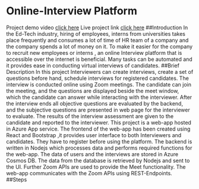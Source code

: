 # Online-Interview Platform

Project demo video [click here]()
Live project link [click here](https://onview.azurewebsites.net/)
 ##Introduction
 In the Ed-Tech industry, hiring of employees, interns from universities takes place frequently and consumes a lot of time of HR team of a company and the company spends a lot of money on it. To make it easier for the company to recruit new employees or interns , an online Interview platform that is accessible over the internet is beneficial. Many tasks can be automated and it provides ease in conducting virtual interviews of candidates.
 ##Brief Description
 In this project Interviewers can create interviews, create a set of questions before hand, schedule interviews for registered candidates. The interview is conducted online using Zoom meetings. The candidate can join the meeting, and the questions are displayed beside the meet window, which the candidate can answer while interacting with the interviewer. After the interview ends all objective questions are evaluated by the backend, and the subjective questions are presented in web page for the interviewer to evaluate. The results of the interview assessment are given to the candidate and reported to the interviewer. This project is a web-app hosted in Azure App service. The frontend of the web-app has been created using React and Bootstrap ,it provides user interface to both Interviewers and candidates. They have to register before using the platform. The backend is written in Nodejs which processes data and performs required functions for the web-app. The data of users and the interviews are stored in Azure Cosmos DB. The data from the database is retrieved by Nodejs and sent to the UI. Further Zoom APIs are used to provide the Meet functionality. The web-app communicates with the Zoom APIs using REST-Endpoints.
 ##Steps
